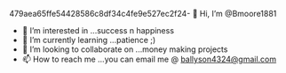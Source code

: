 479aea65ffe54428586c8df34c4fe9e527ec2f24- 👋 Hi, I’m @Bmoore1881
- 👀 I’m interested in ...success n happiness
- 🌱 I’m currently learning ...patience ;)
- 💞️ I’m looking to collaborate on ...money making projects 
- 📫 How to reach me ...you can email me @ ballyson4324@gmail.com

<!---
Bmoore1881/Bmoore1881 is a ✨ special ✨ repository because its `README.md` (this file) appears on your GitHub profile.
You can click the Preview link to take a look at your changes.
--->
